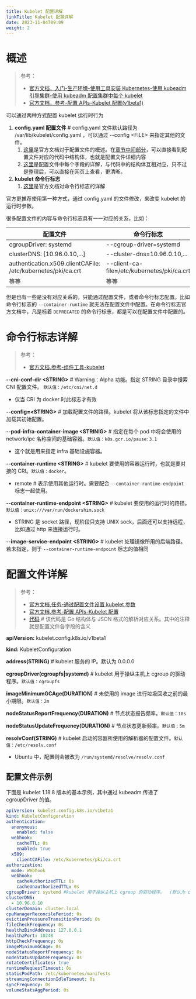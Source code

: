 ```yaml
---
title: Kubelet 配置详解
linkTitle: Kubelet 配置详解
date: 2023-11-04T09:09
weight: 2
---
```


# 概述

> 参考：
> 
> - [官方文档，入门-生产环境-使用工具安装 Kubernetes-使用 kubeadm 引导集群-使用 kubeadm 配置集群中每个 kubelet](https://kubernetes.io/zh/docs/setup/production-environment/tools/kubeadm/kubelet-integration/)
> - [官方文档，参考-配置 APIs-Kubelet 配置(v1beta1)](https://kubernetes.io/docs/reference/config-api/kubelet-config.v1beta1/)

可以通过两种方式配置 kubelet 运行时行为

1. **config.yaml 配置文件** # config.yaml 文件默认路径为 /var/lib/kubelet/config.yaml ，可以通过 --config \<FILE> 来指定其他的文件。
   1. [这里](https://kubernetes.io/docs/tasks/administer-cluster/kubelet-config-file/)是官方文档对于配置文件的概述。在[章节中间部分](https://github.com/kubernetes/kubernetes/blob/master/staging/src/k8s.io/kubelet/config/v1beta1/types.go)，可以直接看到配置文件对应的代码中结构体，也就是配置文件详细内容
   2. [这里](https://kubernetes.io/docs/reference/config-api/kubelet-config.v1beta1/)是配置文件中每个字段的详解，与代码中的结构体互相对应，只不过是整理后，可以直接在网页上查看，更清晰。
2. **kubelet 命令行标志**
   1. [这里](https://kubernetes.io/docs/reference/command-line-tools-reference/kubelet/)是官方文档对命令行标志的详解

官方更推荐使用第一种方式，通过 config.yaml 的文件修改，来改变 kubelet 的运行时参数。

很多配置文件的内容与命令行标志具有一一对应的关系，比如：

| 配置文件                                                     | 命令行标志                                  |
| ------------------------------------------------------------ | ------------------------------------------- |
| cgroupDriver: systemd                                        | --cgroup-driver=systemd                     |
| clusterDNS: \[10.96.0.10,...]                                | --cluster-dns=10.96.0.10,...                |
| authentication.x509.clientCAFile: /etc/kubernetes/pki/ca.crt | --client-ca-file=/etc/kubernetes/pki/ca.crt |
| 等等                                                         | 等等                                        |

但是也有一些是没有对应关系的，只能通过配置文件，或者命令行标志配置。比如命令行标志的 `--container-runtime` 就无法在配置文件中配置。在命令行标志官方文档中，凡是标着 `DEPRECATED` 的命令行标志，都是可以在配置文件中配置的。

# 命令行标志详解

> 参考：
> 
> - [官方文档,参考-组件工具-kubelet](https://kubernetes.io/docs/reference/command-line-tools-reference/kubelet/)

**--cni-conf-dir \<STRING>** # Warning：Alpha 功能。指定 STRING 目录中搜索 CNI 配置文件。 `默认值：/etc/cni/net.d`

- 仅当 CRI 为 docker 时此标志才有效

**--config=\<STRING>** # 加载配置文件的路径。kubelet 将从该标志指定的文件中加载其初始配置。

**--pod-infra-container-image \<STRINIG>** # 指定在每个 pod 中将会使用的 network/ipc 名称空间的基础容器。`默认值：k8s.gcr.io/pause:3.1`

- 这个就是用来指定 infra 基础设施容器。

**--container-runtime \<STRING>** # kubelet 要使用的容器运行时，也就是要对接的 CRI。`默认值：docker`。

- remote # 表示使用其他运行时。需要配合 `--container-runtime-endpoint` 标志一起使用。

**--container-runtime-endpoint \<STRING>** # kubelet 要使用的运行时的路径。`默认值：unix:///var/run/dockershim.sock`

- STRING 是 socket 路径，现阶段只支持 UNIX sock，后面还可以支持远程，比如通过 http 来连接运行时。

**--image-service-endpoint \<STRING>** # kubelet 处理镜像所用的后端路径。若未指定，则于 `--container-runtime-endpoint` 标志的值相同

# 配置文件详解

> 参考：
> 
> - [官方文档,任务-通过配置文件设置 kubelet 参数](https://kubernetes.io/docs/tasks/administer-cluster/kubelet-config-file/)
> - [官方文档,参考-配置 APIs-Kubelet 配置](https://kubernetes.io/docs/reference/config-api/kubelet-config.v1beta1/)
> - [代码](https://github.com/kubernetes/kubernetes/blob/master/staging/src/k8s.io/kubelet/config/v1beta1/types.go) # 该代码是 Go 结构体与 JSON 格式的解析对应关系。其中的注释就是配置文件各字段的含义

**apiVersion:** kubelet.config.k8s.io/v1beta1

**kind:** KubeletConfiguration

**address(STRING)** # kubelet 服务的 IP。默认为 0.0.0.0

**cgroupDriver(cgroupfs|systemd)** # kubelet 用于操纵主机上 cgroup 的驱动程序。`默认值：cgroupfs`

**imageMinimumGCAge(DURATION)** # 未使用的 image 进行垃圾回收之前的最小期限。`默认值：2m`

**nodeStatusReportFrequency(DURATION)** # 节点状态报告频率。`默认值：10s`

**nodeStatusUpdateFrequency(DURATION)** # 节点状态更新频率。`默认值：5m`

**resolvConf(STRING)** # kubelet 启动的容器所使用的解析器的配置文件。`默认值：/etc/resolv.conf`

- Ubuntu 中，配置则会被改为 `/run/systemd/resolve/resolv.conf`

## 配置文件示例

下面是 kubelet 1.18.8 版本的基本示例，其中通过 kubeadm 传递了 cgroupDriver 的值。

```yaml
apiVersion: kubelet.config.k8s.io/v1beta1
kind: KubeletConfiguration
authentication:
  anonymous:
    enabled: false
  webhook:
    cacheTTL: 0s
    enabled: true
  x509:
    clientCAFile: /etc/kubernetes/pki/ca.crt
authorization:
  mode: Webhook
  webhook:
    cacheAuthorizedTTL: 0s
    cacheUnauthorizedTTL: 0s
cgroupDriver: systemd #kubelet 用于操纵主机上 cgroup 的驱动程序。  (默认为 cgroupfs )
clusterDNS:
  - 10.96.0.10
clusterDomain: cluster.local
cpuManagerReconcilePeriod: 0s
evictionPressureTransitionPeriod: 0s
fileCheckFrequency: 0s
healthzBindAddress: 127.0.0.1
healthzPort: 10248
httpCheckFrequency: 0s
imageMinimumGCAge: 0s
nodeStatusReportFrequency: 0s
nodeStatusUpdateFrequency: 0s
rotateCertificates: true
runtimeRequestTimeout: 0s
staticPodPath: /etc/kubernetes/manifests
streamingConnectionIdleTimeout: 0s
syncFrequency: 0s
volumeStatsAggPeriod: 0s
```
